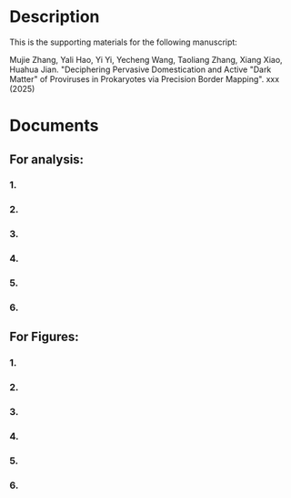 # Description

This is the supporting materials for the following manuscript:

Mujie Zhang, Yali Hao, Yi Yi, Yecheng Wang, Taoliang Zhang, Xiang Xiao, Huahua Jian. "Deciphering Pervasive Domestication and Active "Dark Matter" of Proviruses in Prokaryotes via Precision Border Mapping". xxx (2025)

# Documents
## For analysis:
### 1.
### 2.
### 3.
### 4.
### 5.
### 6.

## For Figures:
### 1.
### 2.
### 3.
### 4.
### 5.
### 6.
